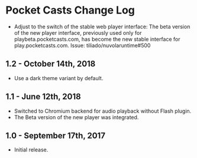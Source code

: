 Pocket Casts Change Log
=======================

 * Adjust to the switch of the stable web player interface: The beta version of the new player interface,
   previously used only for playbeta.pocketcasts.com, has become the new stable interface for play.pocketcasts.com.
   Issue: tiliado/nuvolaruntime#500

1.2 - October 14th, 2018
------------------------

  * Use a dark theme variant by default.

1.1 - June 12th, 2018
---------------------

  * Switched to Chromium backend for audio playback without Flash plugin.
  * The Beta version of the new player was integrated.

1.0 - September 17th, 2017
-----------------------

  * Initial release.
